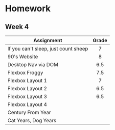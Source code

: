 # Homework 
## Week 4

| Assignment | Grade |
|------------|:-----:| 
| If you can't sleep, just count sheep | 7 |
| 90's Website | 8 |
| Desktop Nav via DOM | 6.5 |
| Flexbox Froggy | 7.5 |
| Flexbox Layout 1 | 7 |
| Flexbox Layout 2 | 6.5 |
| Flexbox Layout 3 | 6.5 |
| Flexbox Layout 4 | |
| Century From Year | |
| Cat Years, Dog Years | |